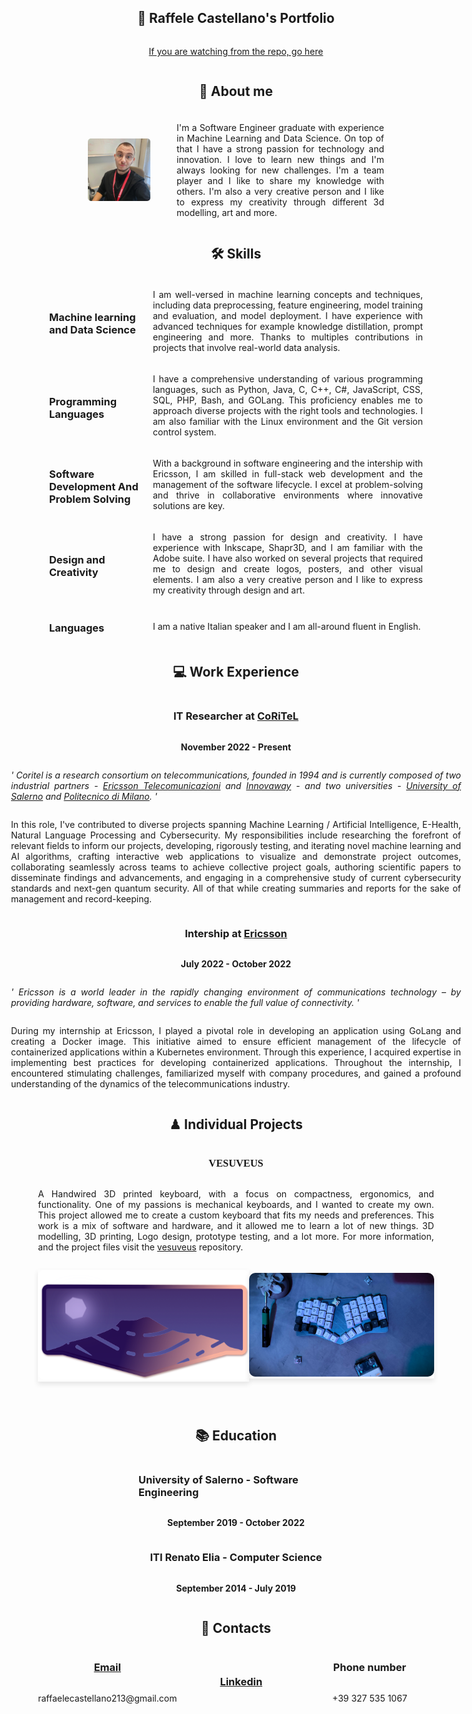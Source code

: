 

<div style="display: flex; 
    flex-direction: row; 
    align-items: center;
    justify-content: center;">
    <h2>📃 Raffele Castellano's Portfolio </h2>
</div>

<a href="https://raffowo.github.io/"
    style="display: flex; 
    flex-direction: row; 
    align-items: center;
    justify-content: center;"> 
    If you are watching from the repo, go here
</a>

<div style="display: flex; 
    flex-direction: column; 
    align-items: center;
    justify-content: center;
    margin-left: 10vw;
    margin-right: 10vw;"> 
    <h2>💬 About me</h2>
    <div style="display: flex; 
        flex-direction: row; 
        align-items: center;
        justify-content: center;
        margin-top: 5px;">
        <img src="./media/profile.jpeg" alt="Profile Picture" width="100" style="border-radius: 5px; 
            margin-right: 20px;"/>
        <vl style="border-left: 2px solid #fafafaaa;"></vl>
        <p  style="text-align: justify;
            text-justify: inter-word; 
            margin-left:20px; 
            width:45vw;"> 
            I'm a Software Engineer graduate with experience in Machine Learning and Data Science. 
            On top of that I have a strong passion for technology and innovation. I love to learn new things and I'm always looking for new challenges. I'm a team player and I like to share my knowledge with others. I'm also a very creative person and I like to express my creativity through different 3d modelling, art and more.
        </p>
    </div>
    <h2>🛠 Skills</h2>
    <div style="display: flex; 
    flex-direction: row; 
    align-items: center;
    justify-content: center;
    margin-top: 5px;">
        <h3 style="width: 15vw;"> Machine learning and Data Science </h3>
        <vl style="border-left: 2px solid #fafafaaa;"></vl>
        <p style="text-align: justify;
            text-justify: inter-word; 
            margin-left:20px; 
            width: 45vw;"> 
            I am well-versed in machine learning concepts and techniques, including data preprocessing, feature engineering, model training and evaluation, and model deployment. I have experience with advanced techniques for example knowledge distillation, prompt engineering and more. Thanks to multiples contributions in projects that involve real-world data analysis.
        </p>
    </div>
    <div style="display: flex; 
        flex-direction: row; 
        align-items: center;
        justify-content: center;
        margin-top: 5px;">
        <h3 style="width: 15vw;;"> Programming Languages </h3>
        <vl style="border-left: 2px solid #fafafaaa;"></vl>
        <p style="text-align: justify;
            text-justify: inter-word; 
            margin-left:20px; 
            width:45vw;"> 
            I have a comprehensive understanding of various programming languages, such as Python, Java, C, C++, C#, JavaScript, CSS, SQL, PHP, Bash, and GOLang. This proficiency enables me to approach diverse projects with the right tools and technologies. I am also familiar with the Linux environment and the Git version control system.
        </p>
    </div>
    <div style="display: flex; 
        flex-direction: row; 
        align-items: center;
        justify-content: center;
        margin-top: 5px;">
        <h3 style="width: 15vw;;"> Software Development And Problem Solving </h3>
        <vl style="border-left: 2px solid #fafafaaa;"></vl>
        <p style="text-align: justify;
            text-justify: inter-word; 
            margin-left:20px; 
            width:45vw;"> 
            With a background in software engineering and the intership with Ericsson, I am skilled in full-stack web development and the management of the software lifecycle. I excel at problem-solving and thrive in collaborative environments where innovative solutions are key. 
        </p>
    </div>
    <div style="display: flex; 
        flex-direction: row; 
        align-items: center;
        justify-content: center;
        margin-top: 5px;">
        <h3 style="width: 15vw;;"> Design and Creativity </h3>
        <vl style="border-left: 2px solid #fafafaaa;"></vl>
        <p style="text-align: justify;
            text-justify: inter-word; 
            margin-left:20px;
            width:45vw;"> 
            I have a strong passion for design and creativity. I have experience with Inkscape, Shapr3D, and I am familiar with the Adobe suite. I have also worked on several projects that required me to design and create logos, posters, and other visual elements. I am also a very creative person and I like to express my creativity through design and art. 
        </p>
    </div>
    <div style="display: flex; 
        flex-direction: row; 
        align-items: center;
        justify-content: center;
        margin-top: 5px;">
        <h3 style="width: 15vw;;"> Languages </h3>
        <vl style="border-left: 2px solid #fafafaaa;"></vl>
        <p style="text-align: justify;
            text-justify: inter-word; 
            margin-left:20px; width:45vw;"> 
           I am a native Italian speaker and I am all-around fluent in English.
        </p>
    </div>
    <h2>💻 Work Experience</h2>
    <h3>IT Researcher at <a href="https://www.coritel.it/">CoRiTeL</a>  </h3>
    <p style="font-weight: bold;"> November 2022 - Present </p>
    <p style="text-align: justify;
        text-justify: inter-word; 
        font-style: italic;
        width:75vw;">
        ' Coritel is a research consortium on telecommunications, founded in 1994 and is currently composed of two industrial partners - <a href="https://www.ericsson.com/it/about-us/company-facts/ericsson-worldwide/italy">Ericsson Telecomunicazioni</a> and <a href="https://www.innovaway.it/">Innovaway</a> - and two universities - <a href="https://www.unisa.it/">University of Salerno</a> and <a href="https://www.polimi.it/">Politecnico di Milano</a>. '
    </p>
    <p style="text-align: justify;
        text-justify: inter-word; 
        width:75vw;"> 
        In this role, I've contributed to diverse projects spanning Machine Learning / Artificial Intelligence, E-Health, Natural Language Processing and Cybersecurity. My responsibilities include researching the forefront of relevant fields to inform our projects, developing, rigorously testing, and iterating novel machine learning and AI algorithms, crafting interactive web applications to visualize and demonstrate project outcomes, collaborating seamlessly across teams to achieve collective project goals, authoring scientific papers to disseminate findings and advancements, and engaging in a comprehensive study of current cybersecurity standards and next-gen quantum security. All of that while creating summaries and reports for the sake of management and record-keeping.
    </p>
    <h3>Intership at <a href="https://www.ericsson.com/it/about-us/company-facts/ericsson-worldwide/italy">Ericsson</a> </h3>
    <p style="font-weight: bold;"> July 2022 - October 2022 </p>
    <p style="text-align: justify;
        text-justify: inter-word; 
        font-style: italic;
        width:75vw;">
        ' Ericsson is a world leader in the rapidly changing environment of communications technology – by providing hardware, software, and services to enable the full value of connectivity. '
    </p>
    <p style="text-align: justify;
        text-justify: inter-word; 
        width:75vw;"> 
        During my internship at Ericsson, I played a pivotal role in developing an application using GoLang and creating a Docker image. This initiative aimed to ensure efficient management of the lifecycle of containerized applications within a Kubernetes environment. Through this experience, I acquired expertise in implementing best practices for developing containerized applications. Throughout the internship, I encountered stimulating challenges, familiarized myself with company procedures, and gained a profound understanding of the dynamics of the telecommunications industry.
    </p>
    <h2>♟ Individual Projects</h2>
    <h3 style="font-family: 'Lucida Console';">VESUVEUS</h3>
    <p style="text-align: justify;
        text-justify: inter-word;
        width:66vw;"> 
        A Handwired 3D printed keyboard, with a focus on compactness, ergonomics, and functionality. One of my passions is mechanical keyboards, and I wanted to create my own. This project allowed me to create a custom keyboard that fits my needs and preferences. This work is a mix of software and hardware, and it allowed me to learn a lot of new things. 3D modelling, 3D printing, Logo design, prototype testing, and a lot more. For more information, and the project files visit the <a href="https://github.com/RaffOwO/vesuveus">vesuveus</a> repository.
        <div style="display: flex; 
        flex-direction: row; 
        align-items: center;
        justify-content: space-between;
        width: 66vw;">
        <p align="center" style="box-shadow: 0px 4px 8px rgba(0, 0, 0, 0.1);">
            <img src="./media/iconwide.png" alt="vesuveus keyboard" width="400" style="border-radius: 10px;" />
        </p>
        <p align="center" style="box-shadow: 0px 4px 8px rgba(0, 0, 0, 0.1);">
            <img src="./media/mk3build.jpeg" alt="vesuveus keyboard" width="350" style="border-radius: 10px;" />
        </p>
        </div>
    </p>
    <h2>📚 Education</h2>
    <h3>University of Salerno - Software Engineering</h3>
    <p style="font-weight: bold;"> September 2019 - October 2022 </p>
    <h3>ITI Renato Elia - Computer Science</h3>
    <p style="font-weight: bold;"> September 2014 - July 2019 </p>
    <h2>📧 Contacts</h2>
    <div style="display: flex; 
        flex-direction: row; 
        align-items: center;
        justify-content: space-between;
        width: 66vw;">
            <div style="display: flex;
                flex-direction: column;
                justify-content: center;
                align-items: center; 
                width: 25vw;">
                <h3> <a href="mailto:raffaelecastellano213@gmail.com">Email</a> </h3>
                <p> raffaelecastellano213@gmail.com </p>
            </div>
            <div style="display: flex;
                flex-direction: column;
                justify-content: center;
                align-items: center; 
                width: 25vw;">
            <h3> <a href="https://www.linkedin.com/in/raffaele-castellano-71440a26b/">Linkedin</a> </h3>
            </div>
            <div style="display: flex;
                flex-direction: column;
                justify-content: center;
                align-items: center;
                width: 25vw;">
                    <h3> Phone number </h3>
                    <p> +39 327 535 1067 </p>
            </div>
    </div>
</div>
